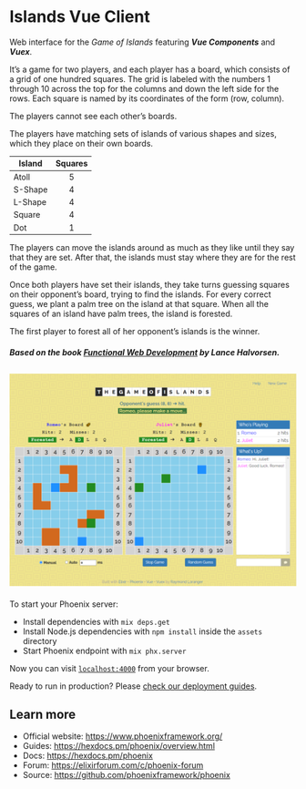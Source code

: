 # Islands Vue Client

Web interface for the _Game of Islands_
featuring **_Vue Components_** and **_Vuex_**.

It’s a game for two players, and each player has a board, which consists of a
grid of one hundred squares. The grid is labeled with the numbers 1 through
10 across the top for the columns and down the left side for the rows.
Each square is named by its coordinates of the form (row, column).

The players cannot see each other’s boards.

The players have matching sets of islands of various shapes and sizes, which
they place on their own boards.

| Island|Squares|
|-------|:-----:|
|Atoll  |   5   |
|S-Shape|   4   |
|L-Shape|   4   |
|Square |   4   |
|Dot    |   1   |

The players can move the islands around as much as they like until they say
that they are set. After that, the islands must stay where they are for the
rest of the game.

Once both players have set their islands, they take turns guessing squares
on their opponent’s board, trying to find the islands. For every correct guess,
we plant a palm tree on the island at that square. When all the squares
of an island have palm trees, the island is forested.

The first player to forest all of her opponent’s islands is the winner.

##### Based on the book [Functional Web Development](https://pragprog.com/book/lhelph/functional-web-development-with-elixir-otp-and-phoenix) by Lance Halvorsen.

## ![game](assets/static/images/game-of-islands.png)

To start your Phoenix server:

  * Install dependencies with `mix deps.get`
  * Install Node.js dependencies with `npm install` inside the `assets` directory
  * Start Phoenix endpoint with `mix phx.server`

Now you can visit [`localhost:4000`](http://localhost:4000) from your browser.

Ready to run in production? Please [check our deployment guides](https://hexdocs.pm/phoenix/deployment.html).

## Learn more

  * Official website: https://www.phoenixframework.org/
  * Guides: https://hexdocs.pm/phoenix/overview.html
  * Docs: https://hexdocs.pm/phoenix
  * Forum: https://elixirforum.com/c/phoenix-forum
  * Source: https://github.com/phoenixframework/phoenix
